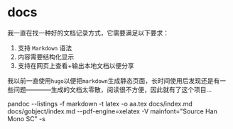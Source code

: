 # docs

我一直在找一种好的文档记录方式，它需要满足以下要求：
1. 支持 `Markdown` 语法
2. 内容需要结构化显示
3. 支持在网页上查看+输出本地文档以便分享

我以前一直使用`hugo`以便把`markdown`生成静态页面，长时间使用后发现还是有一些问题————生成的文档太零散，阅读很不方便，因此就有了这个项目...

pandoc --listings -f markdown -t latex -o aa.tex docs/index.md docs/gobject/index.md --pdf-engine=xelatex -V mainfont="Source Han Mono SC" -s
